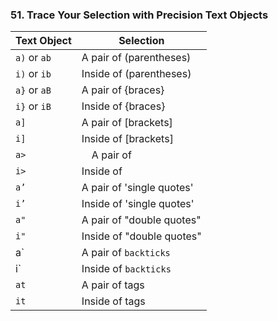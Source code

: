 ### 51. Trace Your Selection with Precision Text Objects

|Text Object | Selection|
|------------|----------|
|`a)` or `ab` | A pair of (parentheses)|
|`i)` or `ib` | Inside of (parentheses)|
|`a}` or `aB` | A pair of {braces}|
|`i}` or `iB` | Inside of {braces}|
|`a]` | A pair of [brackets]|
|`i]` | Inside of [brackets]|
|`a>` |　A pair of <angle brackets>|
|`i>` | Inside of <angle brackets>|
|`a’` | A pair of 'single quotes'|
|`i’` | Inside of 'single quotes'|
|`a"` | A pair of "double quotes"|
|`i"` | Inside of "double quotes"|
|a` | A pair of `backticks`|
|i`| Inside of `backticks`|
|`at` | A pair of <xml>tags</xml>|
|`it` | Inside of <xml>tags</xml>|
